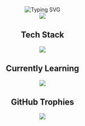 
<!--
**Lobosanplay/Lobosanplay** is a ✨ _special_ ✨ repository because its `README.md` (this file) appears on your GitHub profile.

Here are some ideas to get you started:

- 🔭 I’m currently working on ...
- 🌱 I’m currently learning ...
- 👯 I’m looking to collaborate on ...
- 🤔 I’m looking for help with ...
- 💬 Ask me about ...
- 📫 How to reach me: ...
- 😄 Pronouns: ...
- ⚡ Fun fact: ...
-->
<div align="center">
 <img src="https://readme-typing-svg.herokuapp.com/?font=Fira+Code&duration=3000&pause=1000&color=F7F7F7&center=true&repeat=false&width=435&lines=Welcome+to+my+GitHub+profile!%F0%9F%91%8B%F0%9F%8F%BB;%C2%A1Bienvenid@+a+mi+perfil+de+GitHub!%F0%9F%91%8B%F0%9F%8F%BB" alt="Typing SVG" />
</div>

<div align="center">
  <img src="https://c.tenor.com/ltpyiPEvEE0AAAAC/tenor.gif">
</div>

<div align="center">
  <h2>Tech Stack</h2>
  <img src="https://skillicons.dev/icons?i=js,html,css,py,django,flask,fastapi,mysql,selenium"/>
</div>

<div align="center">
  <h2>Currently Learning</h2>
  <img src="https://skillicons.dev/icons?i=anaconda,sklearn"/>
</div>

<div align="center">
  <h2>GitHub Trophies</h2>
  <img src="https://github-profile-trophy.vercel.app/?username=Lobosanplay&theme=onestar"/>
</div>
